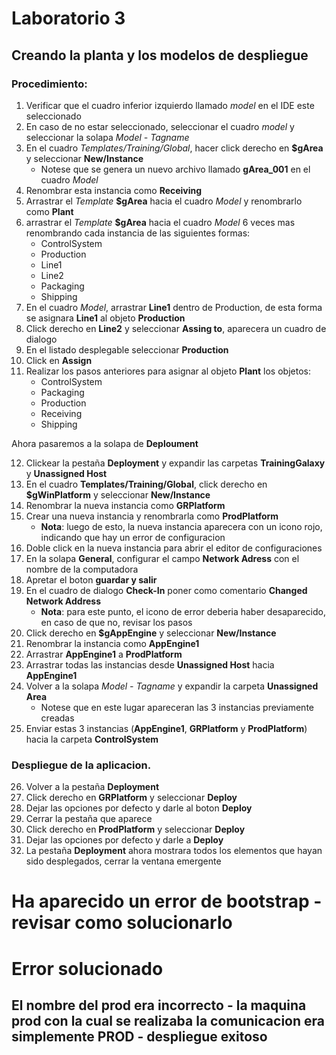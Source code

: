 # Laboratorio 3
## Creando la planta y los modelos de despliegue

### Procedimiento: 

1. Verificar que el cuadro inferior izquierdo llamado _model_ en el IDE este seleccionado
2. En caso de no estar seleccionado, seleccionar el cuadro _model_ y seleccionar la solapa _Model - Tagname_
3. En el cuadro _Templates/Training/Global_, hacer click derecho en **$gArea** y seleccionar **New/Instance**
    - Notese que se genera un nuevo archivo llamado **gArea_001** en el cuadro _Model_
4. Renombrar esta instancia como **Receiving**
5. Arrastrar el _Template_ **$gArea** hacia el cuadro _Model_ y renombrarlo como **Plant**
6. arrastrar el _Template_ **$gArea** hacia el cuadro _Model_ 6 veces mas renombrando cada instancia de las siguientes formas: 
    - ControlSystem
    - Production
    - Line1
    - Line2
    - Packaging
    - Shipping 
7. En el cuadro _Model_, arrastrar **Line1** dentro de Production, de esta forma se asignara **Line1** al objeto **Production**
8. Click derecho en **Line2** y seleccionar **Assing to**, aparecera un cuadro de dialogo
9. En el listado desplegable seleccionar **Production**
10. Click en **Assign**
11. Realizar los pasos anteriores para asignar al objeto **Plant** los objetos:
    - ControlSystem
    - Packaging
    - Production
    - Receiving
    - Shipping

Ahora pasaremos a la solapa de **Deploument**

12. Clickear la pestaña **Deployment** y expandir las carpetas **TrainingGalaxy** y **Unassigned Host**
13. En el cuadro **Templates/Training/Global**, click derecho en **$gWinPlatform** y seleccionar **New/Instance**
14. Renombrar la nueva instancia como **GRPlatform**
15. Crear una nueva instancia y renombrarla como **ProdPlatform**
    - **Nota**: luego de esto, la nueva instancia aparecera con un icono rojo, indicando que hay un error de configuracion
16. Doble click en la nueva instancia para abrir el editor de configuraciones
17. En la solapa **General**, configurar el campo **Network Adress** con el nombre de la computadora
18. Apretar el boton **guardar y salir**
19. En el cuadro de dialogo **Check-In** poner como comentario **Changed Network Address**
    - **Nota**: para este punto, el icono de error deberia haber desaparecido, en caso de que no, revisar los pasos
20. Click derecho en **$gAppEngine** y seleccionar **New/Instance**
21. Renombrar la instancia como **AppEngine1**
22. Arrastrar **AppEngine1** a **ProdPlatform**
23. Arrastrar todas las instancias desde **Unassigned Host** hacia **AppEngine1**
24. Volver a la solapa _Model - Tagname_ y expandir la carpeta **Unassigned Area**
    - Notese que en este lugar apareceran las 3 instancias previamente creadas
25. Enviar estas 3 instancias (**AppEngine1**, **GRPlatform** y **ProdPlatform**) hacia la carpeta **ControlSystem**

### Despliegue de la aplicacion.

26. Volver a la pestaña **Deployment** 
27. Click derecho en **GRPlatform** y seleccionar **Deploy**
28. Dejar las opciones por defecto y darle al boton **Deploy**
29. Cerrar la pestaña que aparece
30. Click derecho en **ProdPlatform** y seleccionar **Deploy**
31. Dejar las opciones por defecto y darle a **Deploy**
32. La pestaña **Deployment** ahora mostrara todos los elementos que hayan sido desplegados, cerrar la ventana emergente


# Ha aparecido un error de bootstrap - revisar como solucionarlo
# Error solucionado
## El nombre del prod era incorrecto - la maquina prod con la cual se realizaba la comunicacion era simplemente **PROD** - despliegue exitoso
